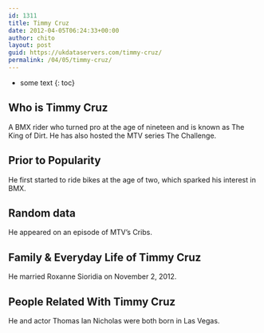 ```yaml
---
id: 1311
title: Timmy Cruz
date: 2012-04-05T06:24:33+00:00
author: chito
layout: post
guid: https://ukdataservers.com/timmy-cruz/
permalink: /04/05/timmy-cruz/
---
```


* some text
{: toc}
          
          
## Who is  Timmy Cruz
                  
                  
                  
A BMX rider who turned pro at the age of nineteen and is known as The King of Dirt. He has also hosted the MTV series The Challenge.
                  
                
                
                
## Prior to Popularity 
                  
                  
                  
He first started to ride bikes at the age of two, which sparked his interest in BMX.
                  
                
                
                
## Random data 
                  
                  
                  
He appeared on an episode of MTV&#8217;s Cribs.
                  
                
                
                
## Family & Everyday Life of Timmy Cruz
                  
                  
                  
He married Roxanne Sioridia on November 2, 2012.
                  
                
                
                
## People Related With  Timmy Cruz
                  
                  
                  
He and actor Thomas Ian Nicholas were both born in Las Vegas.
                  
                
              
            
          
          
          
    
    
  
